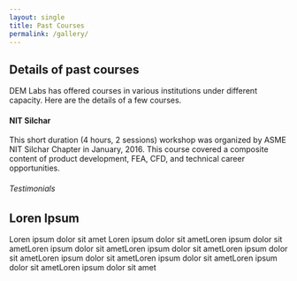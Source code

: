 ```yaml
---
layout: single
title: Past Courses
permalink: /gallery/
---
```


## Details of past courses

DEM Labs has offered courses in various institutions under different capacity. Here are the details of a few courses.

#### NIT Silchar
This short duration (4 hours, 2 sessions) workshop was organized by ASME NIT Silchar Chapter in January, 2016. This course covered a composite content of product development, FEA, CFD, and technical career opportunities.

###### Testimonials

## Loren Ipsum
Loren ipsum dolor sit amet Loren ipsum dolor sit ametLoren ipsum dolor sit ametLoren ipsum dolor sit ametLoren ipsum dolor sit ametLoren ipsum dolor sit ametLoren ipsum dolor sit ametLoren ipsum dolor sit ametLoren ipsum dolor sit ametLoren ipsum dolor sit amet

